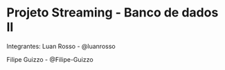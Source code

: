 # Projeto Streaming - Banco de dados II
Integrantes:
Luan Rosso - @luanrosso

Filipe Guizzo - @Filipe-Guizzo

